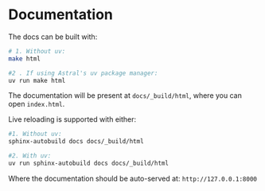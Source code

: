 # Documentation 

The docs can be built with:
```sh
# 1. Without uv:
make html

#2 . If using Astral's uv package manager:
uv run make html
```

The documentation will be present at `docs/_build/html`, where you can open `index.html`.

Live reloading is supported with either:
```sh
#1. Without uv:
sphinx-autobuild docs docs/_build/html

#2. With uv:
uv run sphinx-autobuild docs docs/_build/html
```

Where the documentation should be auto-served at: `http://127.0.0.1:8000`